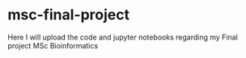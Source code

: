 # msc-final-project
Here I will upload the code and jupyter notebooks regarding my Final project MSc Bioinformatics

